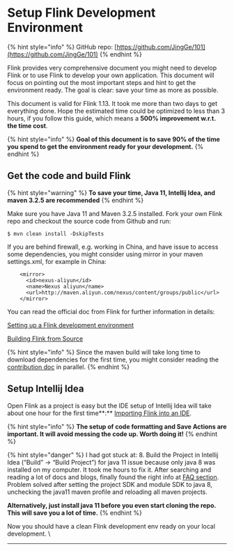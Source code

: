 # Setup Flink Development Environment

{% hint style="info" %}
GitHub repo: [https://github.com/JingGe/101](https://github.com/JingGe/101)
{% endhint %}

Flink provides very comprehensive document you might need to develop Flink or to use Flink to develop your own application. This document will focus on pointing out the most important steps and hint to get the environment ready. The goal is clear: save your time as more as possible.

This document is valid for Flink 1.13. It took me more than two days to get everything done. Hope the estimated time could be optimized to less than 3 hours, if you follow this guide, which means a **500% improvement w.r.t. the time cost**.

{% hint style="info" %}
**Goal of this document is to save 90% of the time you spend to get the environment ready for your development.**
{% endhint %}

## Get the code and build Flink

{% hint style="warning" %}
**To save your time, Java 11, Intellij Idea, and maven 3.2.5 are recommended**
{% endhint %}

Make sure you have Java 11 and Maven 3.2.5 installed. Fork your own Flink repo and checkout the source code from Github and run:

```
$ mvn clean install -DskipTests
```

If you are behind firewall, e.g. working in China, and have issue to access some dependencies, you might consider using mirror in your maven settings.xml, for example in China:

```markup
    <mirror>
      <id>nexus-aliyun</id>
      <name>Nexus aliyun</name>
      <url>http://maven.aliyun.com/nexus/content/groups/public</url>
    </mirror>
```

You can read the official doc from Flink for further information in details:

[Setting up a Flink development environment](https://cwiki.apache.org/confluence/display/FLINK/Setting+up+a+Flink+development+environment)

[Building Flink from Source](https://nightlies.apache.org/flink/flink-docs-master/docs/flinkdev/building/)

{% hint style="info" %}
Since the maven build will take long time to download dependencies for the first time, you might consider reading the [contribution doc](doc-to-read-before-coding.md) in parallel.
{% endhint %}

## Setup Intellij Idea

Open Flink as a project is easy but the IDE setup of Intellij Idea will take about one hour for the first time**:** [Importing Flink into an IDE](https://ci.apache.org/projects/flink/flink-docs-release-1.13/docs/flinkdev/ide\_setup/).

{% hint style="info" %}
**The setup of code formatting and Save Actions are important. It will avoid messing the code up. Worth doing it!**
{% endhint %}

{% hint style="danger" %}
I had got stuck at: 8. Build the Project in Intellij Idea (“Build” → “Build Project”) for java 11 issue because only java 8 was installed on my computer. It took me hours to fix it. After searching and reading a lot of docs and blogs, finally found the right info at [FAQ section](https://ci.apache.org/projects/flink/flink-docs-release-1.13/docs/flinkdev/ide\_setup/). Problem solved after setting the project SDK and module SDK to java 8, unchecking the java11 maven profile and reloading all maven projects.

**Alternatively, just install java 11 before you even start cloning the repo. This will save you a lot of time.**
{% endhint %}

Now you should have a clean Flink development env ready on your local development. \
****
